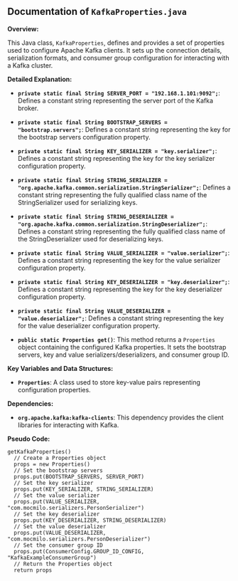 ## Documentation of `KafkaProperties.java`

**Overview:**

This Java class, `KafkaProperties`, defines and provides a set of properties used to configure Apache Kafka clients. It sets up the connection details, serialization formats, and consumer group configuration for interacting with a Kafka cluster.

**Detailed Explanation:**

* **`private static final String SERVER_PORT = "192.168.1.101:9092";`**: Defines a constant string representing the server port of the Kafka broker.

* **`private static final String BOOTSTRAP_SERVERS = "bootstrap.servers";`**: Defines a constant string representing the key for the bootstrap servers configuration property.

* **`private static final String KEY_SERIALIZER = "key.serializer";`**: Defines a constant string representing the key for the key serializer configuration property.

* **`private static final String STRING_SERIALIZER = "org.apache.kafka.common.serialization.StringSerializer";`**: Defines a constant string representing the fully qualified class name of the StringSerializer used for serializing keys.

* **`private static final String STRING_DESERIALIZER = "org.apache.kafka.common.serialization.StringDeserializer";`**: Defines a constant string representing the fully qualified class name of the StringDeserializer used for deserializing keys.

* **`private static final String VALUE_SERIALIZER = "value.serializer";`**: Defines a constant string representing the key for the value serializer configuration property.

* **`private static final String KEY_DESERIALIZER = "key.deserializer";`**: Defines a constant string representing the key for the key deserializer configuration property.

* **`private static final String VALUE_DESERIALIZER = "value.deserializer";`**: Defines a constant string representing the key for the value deserializer configuration property.

* **`public static Properties get()`**: This method returns a `Properties` object containing the configured Kafka properties. It sets the bootstrap servers, key and value serializers/deserializers, and consumer group ID.

**Key Variables and Data Structures:**

* **`Properties`**: A class used to store key-value pairs representing configuration properties.

**Dependencies:**

* **`org.apache.kafka:kafka-clients`**: This dependency provides the client libraries for interacting with Kafka.



**Pseudo Code:**

```
getKafkaProperties()
  // Create a Properties object
  props = new Properties()
  // Set the bootstrap servers
  props.put(BOOTSTRAP_SERVERS, SERVER_PORT)
  // Set the key serializer
  props.put(KEY_SERIALIZER, STRING_SERIALIZER)
  // Set the value serializer
  props.put(VALUE_SERIALIZER, "com.mocmilo.serializers.PersonSerializer")
  // Set the key deserializer
  props.put(KEY_DESERIALIZER, STRING_DESERIALIZER)
  // Set the value deserializer
  props.put(VALUE_DESERIALIZER, "com.mocmilo.serializers.PersonDeserializer")
  // Set the consumer group ID
  props.put(ConsumerConfig.GROUP_ID_CONFIG, "KafkaExampleConsumerGroup")
  // Return the Properties object
  return props



```



